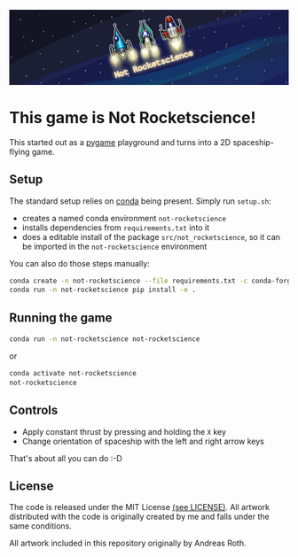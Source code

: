 ![logo](src/not_rocketscience/assets/logo.png)

# This game is Not Rocketscience!

This started out as a [pygame](https://github.com/pygame/pygame) playground and turns into a 2D spaceship-flying game.

## Setup

The standard setup relies on [conda](https://docs.anaconda.com/free/miniconda/index.html) being present. Simply run ``setup.sh``: 

* creates a named conda environment ``not-rocketscience``
* installs dependencies from ``requirements.txt`` into it
* does a editable install of the package ``src/not_rocketscience``, so it can be imported in the ``not-rocketscience`` environment

You can also do those steps manually:

```bash
conda create -n not-rocketscience --file requirements.txt -c conda-forge -y
conda run -n not-rocketscience pip install -e .
```

## Running the game

```bash
conda run -n not-rocketscience not-rocketscience
```

or 

```bash
conda activate not-rocketscience
not-rocketscience
```

## Controls

* Apply constant thrust by pressing and holding the ``X`` key
* Change orientation of spaceship with the left and right arrow keys

That's about all you can do :-D

## License

The code is released under the MIT License [(see LICENSE)](./LICENSE). All artwork distributed with the code is originally created by me and falls under the same conditions.

All artwork included in this repository originally by Andreas Roth.